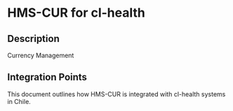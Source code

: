 # HMS-CUR for cl-health

## Description

Currency Management

## Integration Points

This document outlines how HMS-CUR is integrated with cl-health systems in Chile.
